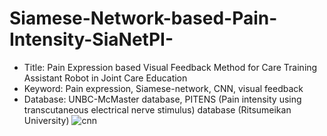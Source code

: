 # Siamese-Network-based-Pain-Intensity-SiaNetPI-

* Title: Pain Expression based Visual Feedback Method for Care Training Assistant Robot in Joint Care Education
* Keyword: Pain expression, Siamese-network, CNN, visual feedback 
* Database: UNBC-McMaster database, PITENS (Pain intensity using transcutaneous electrical nerve stimulus) database (Ritsumeikan University)
![cnn](https://user-images.githubusercontent.com/54616128/109339787-7c97dc80-78ab-11eb-8db0-64f717ce4613.png)  
  
